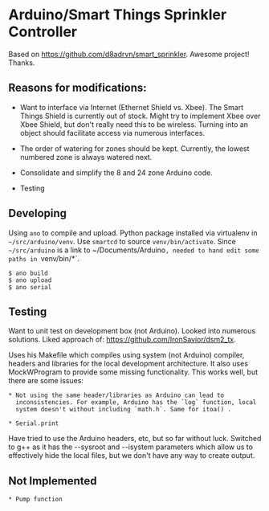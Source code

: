# Arduino/Smart Things Sprinkler Controller

Based on https://github.com/d8adrvn/smart_sprinkler. Awesome project! Thanks.

## Reasons for modifications:

* Want to interface via Internet (Ethernet Shield vs. Xbee). The Smart Things
  Shield is currently out of stock. Might try to implement Xbee over Xbee
  Shield, but don't really need this to be wireless. Turning into an
  object should facilitate access via numerous interfaces.

* The order of watering for zones should be kept. Currently, the lowest
  numbered zone is always watered next.

* Consolidate and simplify the 8 and 24 zone Arduino code.

* Testing

## Developing

Using `ano` to compile and upload. Python package installed via virtualenv
in `~/src/arduino/venv`. Use `smartcd` to source `venv/bin/activate`. Since
`~/src/arduino` is a link to ~/Documents/Arduino`, needed to hand edit some
paths in `venv/bin/*`.

    $ ano build
    $ ano upload
    $ ano serial

## Testing

Want to unit test on development box (not Arduino). Looked into numerous
solutions. Liked approach of: https://github.com/IronSavior/dsm2_tx.

Uses his Makefile which compiles using system (not Arduino) compiler, headers
and libraries for the local development architecture. It also uses MockWProgram
to provide some missing functionality. This works well, but there are some issues:

    * Not using the same header/libraries as Arduino can lead to
      inconsistencies. For example, Arduino has the `log` function, local
      system doesn't without including `math.h`. Same for itoa() .

    * Serial.print

Have tried to use the Arduino headers, etc, but so far without luck. Switched
to g++ as it has the --sysroot and --isystem parameters which allow us to
effectively hide the local files, but we don't have any way to create output.


## Not Implemented

    * Pump function
